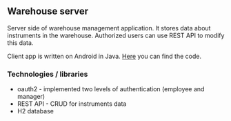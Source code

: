 ## Warehouse server
Server side of warehouse management application. It stores data about instruments in the warehouse. 
Authorized users can use REST API to modify this data.

Client app is written on Android in Java. [Here](https://github.com/EwelinaR/WarehouseUser) you can find the code.

### Technologies / libraries
- oauth2 - implemented two levels of authentication (employee and manager)
- REST API - CRUD for instruments data
- H2 database
